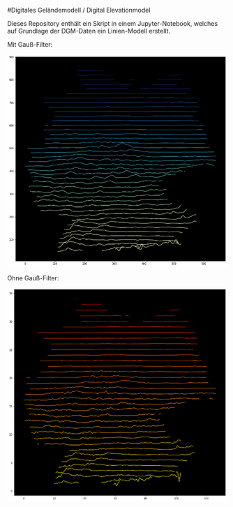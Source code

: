 #Digitales Geländemodell / Digital Elevationmodel  

  

Dieses Repository enthält ein Skript in einem Jupyter-Notebook, welches auf Grundlage der DGM-Daten ein Linien-Modell erstellt.  

Mit Gauß-Filter:

![DGM2](img/DGM2.png)

Ohne Gauß-Filter:

![DGM1](img/DGM1.png)


